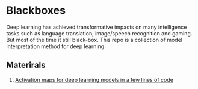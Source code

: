 # Blackboxes

Deep learning has achieved transformative impacts on many intelligence tasks such as language translation, image/speech recognition and gaming. But most of the time it still black-box. This repo is a collection of model interpretation method for deep learning. 

## Materirals
1. [Activation maps for deep learning models in a few lines of code](https://www.kdnuggets.com/2019/10/activation-maps-deep-learning-models-lines-code.html)
